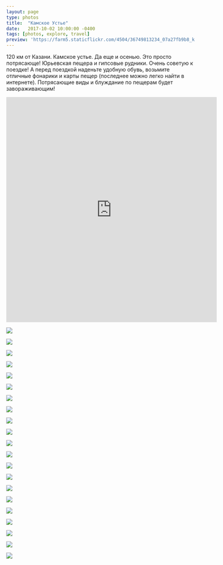 ```yaml
---
layout: page
type: photos
title:  "Камское Устье"
date:   2017-10-02 10:00:00 -0400
tags: [photos, explore, travel]
preview: 'https://farm5.staticflickr.com/4504/36749813234_07a27fb9b8_k.jpg'
---
```


120 км от Казани. Камское устье. Да еще и осенью. Это просто потрясающе! Юрьевская пещера и гипсовые рудники. Очень советую к поездке! А перед поездкой наденьте удобную обувь, возьмите отличные фонарики и карты пещер (последнее можно легко найти в интернете). Потрясающие виды и блуждание по пещерам будет завораживающим!

<div class="post-video"><iframe width="560" height="600" src="https://www.youtube.com/embed/qxSH8hOsxUc?showinfo=0" frameborder="0" allowfullscreen=""></iframe></div>

![](https://farm5.staticflickr.com/4493/37201606400_09ebe33eb3_k.jpg)

![](https://farm5.staticflickr.com/4450/36789239113_ecd4342432_k.jpg)

![](https://farm5.staticflickr.com/4510/37428047642_a50ea2b9b4_k.jpg)

![](https://farm5.staticflickr.com/4510/37458935121_b58f804d9a_k.jpg)

![](https://farm5.staticflickr.com/4496/37428042632_4785d7675c_k.jpg)

![](https://farm5.staticflickr.com/4482/37428040302_2d4e2a03c6_k.jpg)

![](https://farm5.staticflickr.com/4482/23607267858_748f8aeeb7_k.jpg)

![](https://farm5.staticflickr.com/4443/23607264878_2d9941e720_k.jpg)

![](https://farm5.staticflickr.com/4500/23607262008_648edff0da_k.jpg)

![](https://farm5.staticflickr.com/4478/23607259478_454251b37e_k.jpg)

![](https://farm5.staticflickr.com/4479/37411650046_93af3853c6_k.jpg)

![](https://farm5.staticflickr.com/4452/36789219803_31dadad584_k.jpg)

![](https://farm5.staticflickr.com/4459/37428021152_ec3138d5bf_k.jpg)

![](https://farm5.staticflickr.com/4478/23607249308_bf7275c4eb_k.jpg)

![](https://farm5.staticflickr.com/4467/37201594630_a8cc227e88_k.jpg)

![](https://farm5.staticflickr.com/4491/37411639366_94e8bb8bd3_k.jpg)

![](https://farm5.staticflickr.com/4463/36749816134_5876c37084_k.jpg)

![](https://farm5.staticflickr.com/4491/23607243688_5ea453097c_k.jpg)

![](https://farm5.staticflickr.com/4512/37411636346_0f64ab26f3_k.jpg)

![](https://farm5.staticflickr.com/4504/36749813234_07a27fb9b8_k.jpg)

![](https://farm5.staticflickr.com/4452/23607241538_420894ab04_k.jpg)
